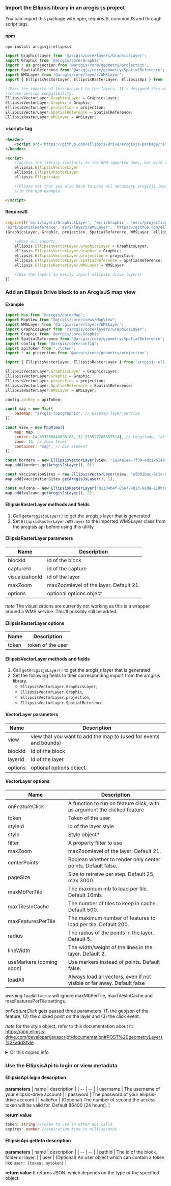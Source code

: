### Import the Ellipsis library in an arcgis-js project

You can import this package with npm, requireJS, commonJS and through script tags.

#### npm
```bash
npm install arcgisjs-ellipsis
```
```js
import GraphicsLayer from '@arcgis/core/layers/GraphicsLayer';
import Graphic from '@arcgis/core/Graphic';
import * as projection from '@arcgis/core/geometry/projection';
import SpatialReference from '@arcgis/core/geometry/SpatialReference';
import WMSLayer from '@arcgis/core/layers/WMSLayer';
import { EllipsisVectorLayer, EllipsisRasterLayer, EllipsisApi } from 'arcgisjs-ellipsis';

//Pass the imports of this project to the layers. It's designed this way to ensure 
//cross version compatibility.
EllipsisVectorLayer.GraphicsLayer = GraphicsLayer;
EllipsisVectorLayer.Graphic = Graphic;
EllipsisVectorLayer.projection = projection;
EllipsisVectorLayer.SpatialReference = SpatialReference;
EllipsisRasterLayer.WMSLayer = WMSLayer;
```

#### \<script\> tag
```html
<header>
    <script src='https://github.com/ellipsis-drive/arcgisjs-package/releases/download/1.0.0/arcgisjs-ellipsis.js'></script>
</header>

<script>
    //access the library similarly to the NPM imported ones, but with the ellipsis prefix.
    ellipsis.EllipsisVectorLayer
    ellipsis.EllipsisRasterLayer
    ellipsis.EllipsisApi

    //Please not that you also have to pass all necessary arcgisjs imports as shown
    //in the npm example.

</script>
```

#### RequireJS
```js
require([['esri/layers/GraphicsLayer', 'esri/Graphic', 'esri/projection', 
'esri/SpatialReference','esri/layers/WMSLayer', 'https://github.com/ellipsis-drive/arcgisjs-package/releases/download/1.0.0/arcgisjs-ellipsis.js'], 
(GraphicsLayer, Graphic, projection, SpatialReference, WMSLayer, ellipsis) => {
    
    //Pass all imports..
    ellipsis.EllipsisVectorLayer.GraphicsLayer = GraphicsLayer;
    ellipsis.EllipsisVectorLayer.Graphic = Graphic;
    ellipsis.EllipsisVectorLayer.projection = projection;
    ellipsis.EllipsisVectorLayer.SpatialReference = SpatialReference;
    ellipsis.EllipsisRasterLayer.WMSLayer = WMSLayer;

    //Use the layers to easily import ellipsis drive layers!
})


```

### Add an Ellipsis Drive block to an ArcgisJS map view

#### Example
```js
import Map from "@arcgis/core/Map";
import MapView from "@arcgis/core/views/MapView";
import WMSLayer from '@arcgis/core/layers/WMSLayer';
import GraphicsLayer from '@arcgis/core/layers/GraphicsLayer';
import Graphic from '@arcgis/core/Graphic';
import SpatialReference from '@arcgis/core/geometry/SpatialReference';
import config from "@arcgis/core/config";
import apiToken from "./token";
import * as projection from '@arcgis/core/geometry/projection';

import { EllipsisVectorLayer, EllipsisRasterLayer } from 'arcgisjs-ellipsis';

EllipsisVectorLayer.GraphicsLayer = GraphicsLayer;
EllipsisVectorLayer.Graphic = Graphic;
EllipsisVectorLayer.projection = projection;
EllipsisVectorLayer.SpatialReference = SpatialReference;
EllipsisRasterLayer.WMSLayer = WMSLayer;

config.apiKey = apiToken;

const map = new Map({
    basemap: "arcgis-topographic", // Basemap layer service
});

const view = new MapView({
    map: map,
    center: [4.633205849096186, 52.373527706597514], // Longitude, latitude
    zoom: 13, // Zoom level
    container: "map", // Div element
});

const borders = new EllipsisVectorLayer(view, '1a24a1ee-7f39-4d21-b149-88df5a3b633a','45c47c8a-035e-429a-9ace-2dff1956e8d9', {styleId: 'a30d5d0e-26a3-43a7-9d23-638cef7600c4'});
map.add(borders.getArcgisJsLayer(), 0);

const vaccinationSites = new EllipsisVectorLayer(view, 'e5b01bac-8c1a-4feb-98e7-c2ff751ef110', 'c8594627-c5eb-4937-992a-b7dcf7046fc1', {styleId: 'df7522fe-e8eb-4393-80c5-2d5c6d0ea1a8'});
map.add(vaccinationSites.getArcgisJsLayer(), 1);

const vulcano = new EllipsisRasterLayer("01104b4f-85a7-482c-9ada-11dbce171982", 0, "01f63a0d-3f92-42d3-925d-b3bfaf6dd6a1");
map.add(vulcano.getArcgisJsLayer(), 2);

```

#### EllipsisRasterLayer methods and fields

1. Call `getArcgisjsLayer()` to get the arcgisjs layer that is generated
2. Set `EllipsisRasterLayer.WMSLayer` to the imported WMSLayer class from the arcgisjs api before using this utility

#### EllipsisRasterLayer parameters

| Name            | Description                            |
| --------------- | -------------------------------------- |
| blockId         | id of the block                        |
| captureId       | id of the capture                      |
| visualizationId | id of the layer                        |
| maxZoom         | maxZoomlevel of the layer. Default 21. |
| options         | optional options object                |

*note* The visualizations are currently not working as this is a wrapper around a WMS service. This'll possibly still be added.

#### EllipsisRasterLayer options

| Name  | Description       |
| ----- | ----------------- |
| token | token of the user |



#### EllipsisVectorLayer methods and fields

1. Call `getArcgisjsLayer()` to get the arcgisjs layer that is generated
2. Set the following fields to their corresponding import from the arcgisjs library.
    - `EllipsisVectorLayer.GraphicsLayer`, 
    - `EllipsisVectorLayer.Graphic`,  
    - `EllipsisVectorLayer.projection`, 
    - `EllipsisVectorLayer.SpatialReference` 

#### VectorLayer parameters

| Name    | Description             |
| ------- | ----------------------- |
| view | view that you want to add the map to (used for events and bounds)|
| blockId | Id of the block         |
| layerId | Id of the layer         |
| options | optional options object |

#### VectorLayer options

| Name               | Description                                                              |
| ------------------ | ------------------------------------------------------------------------ |
| onFeatureClick     | A function to run on feature click, with as argument the clicked feature |
| token              | Token of the user                                                        |
| styleId            | Id of the layer style                                                    |
| style              | Style object\*                                                           |
| filter             | A property filter to use                                                 |
| maxZoom            | maxZoomlevel of the layer. Default 21.                                   |
| centerPoints       | Boolean whether to render only center points. Default false.             |
| pageSize           | Size to retreive per step. Default 25, max 3000.                         |
| maxMbPerTile       | The maximum mb to load per tile. Default 16mb.                           |
| maxTilesInCache    | The number of tiles to keep in cache. Default 500.                       |
| maxFeaturesPerTile | The maximum number of features to load per tile. Default 200.            |
| radius             | The radius of the points in the layer. Default 5.                       |
| lineWidth          | The width/weight of the lines in the layer. Default 2.                   |
| useMarkers (coming soon) | Use markers instead of points. Default false.                            |
| loadAll            | Always load all vectors, even if not visible or far away. Default false  |

_warning_ `loadAll=true` will ignore maxMbPerTile, maxTilesInCache and maxFeaturesPerTile settings.

_onFeatureClick_ gets passed three parameters: (1) the geojson of the feature, (2) the clicked point on the layer and (3) the click event.

_note_ for the style object, refer to this documentation about it: https://app.ellipsis-drive.com/developer/javascript/documentation#POST%20geometryLayers%2FaddStyle.

<details>
<summary>Or this copied info</summary>
○ 'rules': Parameters contains the property 'rules' being an array of objects with required properties 'property', 'value' and 'color' and optional properties 'operator' and 'alpha'. 'property' should be the name of the property to style by and should be of type string, 'value' should be the cutoff point of the style and must be the same type as the property, 'color' is the color of the style and must be a rgb hex code, 'operator'determines whether the styling should occur at, under or over the cutoff point and must be one of '=', '<', '>', '<=', '>=' or '!=' with default '=' and 'alpha' should be the transparency of the color on a 0 to 1 scale with default 0.5.

○ 'rangeToColor': Parameters contains the required property 'rangeToColor' and optional property 'periodic', where 'rangeToColor' should be an array of objects with required properties 'property', 'fromValue', 'toValue' and 'color' and optional property 'alpha', where 'property' should be the name of the property to style by and should be of type string, 'fromValue' and 'toValue' should be the minimum and maximum value of the range respectively, 'color' is the color to use if the property falls inclusively between the fromValue and toValue and should be a rgb hex code color and 'alpha' should be the transparency of the color on a 0 to 1 scale with default 0.5. 'periodic' should be a positive float used when the remainder from dividing the value of the property by the periodic should be used to evaluate the ranges instead.

○ 'transitionPoints': Parameters contains the required properties 'property' and 'transitionPoints' and optional property 'periodic', where 'property' should be the name of the property to style by and should be of type string, 'transitionPoints' should be an array of objects with required properties 'value' and 'color' and optional property 'alpha', where 'value' should be the value at which the next transition starts, 'color' is the color to use if the property falls in the interval before or after the transition point and should be a rgb hex code color and 'alpha' should be the transparency of the color on a 0 to 1 scale with 0.5 as default. 'periodic' should be a positive float used when the remainder from dividing the value of the property by the periodic should be used to evaluate the ranges instead.

○ 'random': Parameters contains the required property 'property' and optional property 'alpha', where 'property' should be the name of the property by which to randomly assign colors and should be of type string and 'alpha' should be the transparency of the color on a 0 to 1 scale with default 0.5.

</details>



### Use the EllipsisApi to login or view metadata

#### EllipsisApi.login description
**parameters**
| name | description | 
| -- | -- |
| username | The username of your ellipsis-drive account |
| password | The password of your ellipsis-drive account |
| validFor | (Optional) The number of second the access token will be valid for. Default 86400 (24 hours). |

**return value**
```ts
token: string //token to use in other api calls
expires: number //expiration time in milliseconds
```

#### EllipsisApi.getInfo description
**parameters**
| name | description | 
| -- | -- |
| pathId | The id of the block, folder or layer. |
| user | (Optional) An user object which can contain a token like `user: {token: mytoken}` | 

**return value**
It returns JSON, which depends on the type of the specified object.
